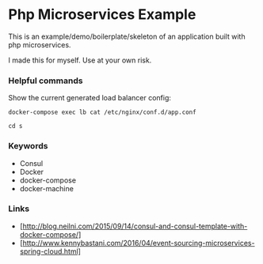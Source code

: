# Php Microservices Example

This is an example/demo/boilerplate/skeleton of an application built with
php microservices.

I made this for myself. Use at your own risk.


### Helpful commands

Show the current generated load balancer config:

    docker-compose exec lb cat /etc/nginx/conf.d/app.conf

    cd s

### Keywords
* Consul
* Docker
* docker-compose
* docker-machine

### Links
* [http://blog.neilni.com/2015/09/14/consul-and-consul-template-with-docker-compose/]
* [http://www.kennybastani.com/2016/04/event-sourcing-microservices-spring-cloud.html]
